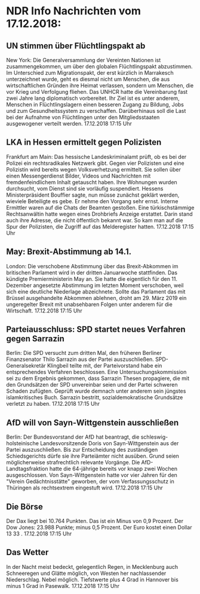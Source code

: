 # NDR Info Nachrichten vom 17.12.2018:


## UN stimmen über Flüchtlingspakt ab
New York: Die Generalversammlung der Vereinten Nationen ist zusammengekommen, um über den globalen Flüchtlingspakt abzustimmen. Im Unterschied zum Migrationspakt, der erst kürzlich in Marrakesch unterzeichnet wurde, geht es diesmal nicht um Menschen, die aus wirtschaftlichen Gründen ihre Heimat verlassen, sondern um Menschen, die vor Krieg und Verfolgung fliehen. Das UNHCR hatte die Vereinbarung fast zwei Jahre lang diplomatisch vorbereitet. Ihr Ziel ist es unter anderem, Menschen in Flüchtlingslagern einen besseren Zugang zu Bildung, Jobs und zum Gesundheitssystem zu verschaffen. Darüberhinaus soll die Last bei der Aufnahme von Flüchtlingen unter den Mitgliedsstaaten ausgewogener verteilt werden. 17.12.2018 17:15 Uhr 

## LKA in Hessen ermittelt gegen Polizisten
Frankfurt am Main: Das hessische Landeskriminalamt prüft, ob es bei der Polizei ein rechtsradikales Netzwerk gibt. Gegen vier Polizisten und eine Polizistin wird bereits wegen Volksverhetzung ermittelt. Sie sollen über einen Messengerdienst Bilder, Videos und Nachrichten mit fremdenfeindlichem Inhalt getauscht haben. Ihre Wohnungen wurden durchsucht, vom Dienst sind sie vorläufig suspendiert. Hessens Ministerpräsident Bouffier sagte, nun müsse zunächst geklärt werden, wieviele Beteiligte es gebe. Er nehme den Vorgang sehr ernst. Interne Ermittler waren auf die Chats der Beamten gestoßen. Eine türkischstämmige Rechtsanwältin hatte wegen eines Drohbriefs Anzeige erstattet. Darin stand auch ihre Adresse, die nicht öffentlich bekannt war. So kam man auf die Spur der Polizisten, die Zugriff auf das Melderegister hatten. 17.12.2018 17:15 Uhr 

## May: Brexit-Abstimmung ab 14.1.
London: Die verschobene Abstimmung über das Brexit-Abkommen im britischen Parlament wird in der dritten Januarwoche stattfinden. Das kündigte Premierministerin May an. Sie hatte die eigentlich für den 11. Dezember angesetzte Abstimmung im letzten Moment verschoben, weil sich eine deutliche Niederlage abzeichnete. Sollte das Parlament das mit Brüssel ausgehandelte Abkommen ablehnen, droht am 29. März 2019 ein ungeregelter Brexit mit unabsehbaren Folgen unter anderem für die Wirtschaft. 17.12.2018 17:15 Uhr 

## Parteiausschluss: SPD startet neues Verfahren gegen Sarrazin
Berlin: Die SPD versucht zum dritten Mal, den früheren Berliner Finanzsenator Thilo Sarrazin aus der Partei auszuschließen. SPD-Generalsekretär Klingbeil teilte mit, der Parteivorstand habe ein entsprechendes Verfahren beschlossen. Eine Untersuchungskommission sei zu dem Ergebnis gekommen, dass Sarrazin Thesen propagiere, die mit den Grundsätzen der SPD unvereinbar seien und der Partei schweren Schaden zufügten. Geprüft wurde demnach unter anderem sein jüngstes islamkritisches Buch. Sarrazin bestritt, sozialdemokratische Grundsätze verletzt zu haben. 17.12.2018 17:15 Uhr 

## AfD will von Sayn-Wittgenstein ausschließen
Berlin: Der Bundesvorstand der AfD hat beantragt, die schleswig-holsteinische Landesvorsitzende  Doris von Sayn-Wittgenstein aus der Partei auszuschließen. Bis zur Entscheidung des zuständigen Schiedsgerichts dürfe sie ihre Parteiämter nicht ausüben. Grund seien möglicherweise strafrechtlich relevante Vorgänge. Die AfD-Landtagsfraktion hatte die 64-jährige bereits vor knapp zwei Wochen ausgeschlossen. Von Sayn-Wittgenstein hatte vor vier Jahren für den "Verein Gedächtnisstätte" geworben, der vom Verfassungsschutz in Thüringen als rechtsextrem eingestuft wird. 17.12.2018 17:15 Uhr 

## Die Börse
Der Dax liegt bei  10.764  Punkten. Das ist ein Minus von  0,9  Prozent. Der Dow Jones:  23.988  Punkte; minus  0,5  Prozent. Der Euro kostet einen Dollar  13 33 . 17.12.2018 17:15 Uhr 

## Das Wetter
In der Nacht meist bedeckt, gelegentlich Regen, in Mecklenburg auch Schneeregen und Glätte möglich, von Westen her nachlassender Niederschlag. Nebel möglich. Tiefstwerte plus 4 Grad in Hannover bis minus 1 Grad in Pasewalk. 17.12.2018 17:15 Uhr 
